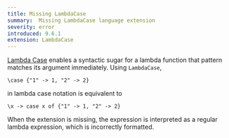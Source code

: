 ```yaml
---
title: Missing LambdaCase
summary:  Missing LambdaCase language extension
severity: error
introduced: 9.6.1
extension: LambdaCase
---
```


[Lambda Case](https://ghc.gitlab.haskell.org/ghc/doc/users_guide/exts/lambda_case.html)
enables a syntactic sugar for a lambda function that pattern matches its argument immediately.
Using `LambdaCase`,
```
\case {"1" -> 1, "2" -> 2}
```
in lambda case notation is equivalent to
```
\x -> case x of {"1" -> 1, "2" -> 2}
```

When the extension is missing, the expression is interpreted as a regular lambda expression, which is incorrectly formatted.